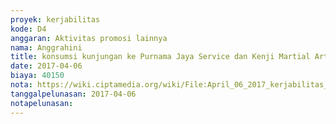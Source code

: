 ```yaml
---
proyek: kerjabilitas
kode: D4
anggaran: Aktivitas promosi lainnya
nama: Anggrahini
title: konsumsi kunjungan ke Purnama Jaya Service dan Kenji Martial Art
date: 2017-04-06
biaya: 40150
nota: https://wiki.ciptamedia.org/wiki/File:April_06_2017_kerjabilitas_D4_makan_tim_kunjungan_sapda_ndaru759.jpg
tanggalpelunasan: 2017-04-06
notapelunasan:
---
```

